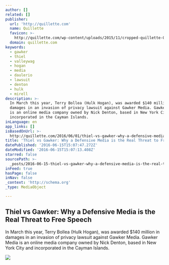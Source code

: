 ```yaml
---
author: []
related: []
publisher:
  url: 'http://quillette.com'
  name: Quillette
  favicon: >-
    http://quillette.com/wp-content/uploads/2015/11/cropped-quillette-Q-2000pxby2000px-white-on-black2-192x192.png.pagespeed.ce.dkFjzFlJ-v.png
  domain: quillette.com
keywords:
  - gawker
  - thiel
  - valleywag
  - hogan
  - media
  - daulerio
  - lawsuit
  - denton
  - hulk
  - mirell
description: >-
  In March this year, Terry Bollea (Hulk Hogan), was awarded $140 million in
  damages in an invasion of privacy lawsuit against Gawker Media. Gawker Media
  is an online media company owned by Nick Denton, based in New York City and
  incorporated in the Cayman Islands.
inLanguage: en
app_links: []
isBasedOnUrl: >-
  http://quillette.com/2016/06/01/thiel-vs-gawker-why-a-defensive-media-is-the-real-threat-to-free-speech/
title: 'Thiel vs Gawker: Why a Defensive Media is the Real Threat to Free Speech'
datePublished: '2016-06-15T15:07:47.272Z'
dateModified: '2016-06-15T15:07:13.408Z'
starred: false
sourcePath: >-
  _posts/2016-06-15-thiel-vs-gawker-why-a-defensive-media-is-the-real-threat-to.md
inFeed: true
hasPage: false
inNav: false
_context: 'http://schema.org'
_type: MediaObject

---
```

<article style=""><h1>Thiel vs Gawker: Why a Defensive Media is the Real Threat to Free Speech</h1><p>In March this year, Terry Bollea (Hulk Hogan), was awarded $140 million in damages in an invasion of privacy lawsuit against Gawker Media. Gawker Media is an online media company owned by Nick Denton, based in New York City and incorporated in the Cayman Islands.</p><img src="http://quillette.com/wp-content/uploads/2016/06/1068x711xScreen-Shot-2016-06-01-at-9.20.15-pm.png.pagespeed.ic.9TZdeV96oT.jpg" /></article>